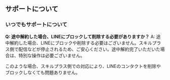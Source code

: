 ## サポートについて
### いつでもサポートについて

**Q: 途中解約した場合、LINEにブロックして削除する必要がありますか？**
A: 途中解約した場合、LINEにブロックや削除する必要はございません。スキルプラス側で配信などが停止されるため、ご安心ください。途中解約完了いただいた場合は、特別な操作は必要ございません。

このような場合、スキルプラス側での対応により、LINEのコンタクトを削除やブロックしなくても問題ありません。
